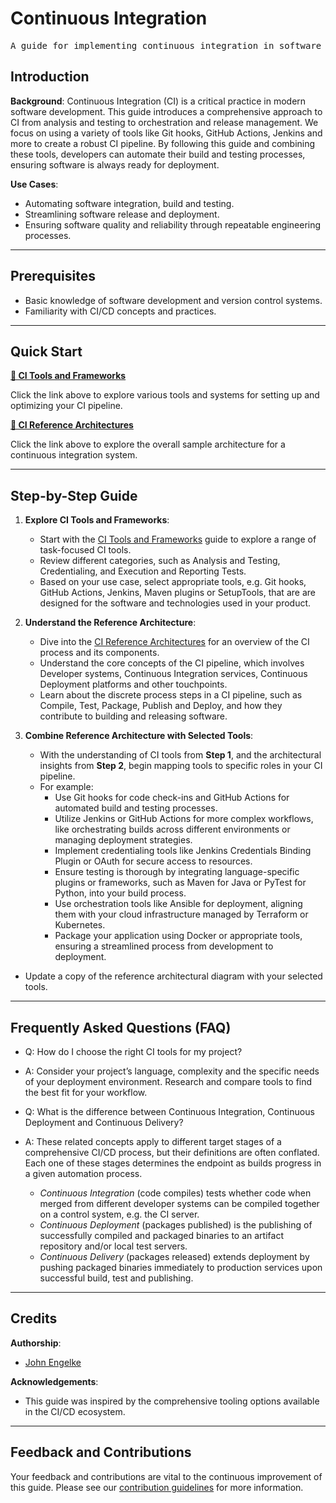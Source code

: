 # Continuous Integration

<pre align="center">A guide for implementing continuous integration in software projects.</pre>

## Introduction

**Background**: Continuous Integration (CI) is a critical practice in modern software development. This guide introduces a comprehensive approach to CI from analysis and testing to orchestration and release management. We focus on using a variety of tools like Git hooks, GitHub Actions, Jenkins and more to create a robust CI pipeline. By following this guide and combining these tools, developers can automate their build and testing processes, ensuring software is always ready for deployment.

**Use Cases**:
- Automating software integration, build and testing.
- Streamlining software release and deployment.
- Ensuring software quality and reliability through repeatable engineering processes.

---

## Prerequisites

* Basic knowledge of software development and version control systems.
* Familiarity with CI/CD concepts and practices.

---

## Quick Start

**[📔 CI Tools and Frameworks](continuous-integration-frameworks.md)**

Click the link above to explore various tools and systems for setting up and optimizing your CI pipeline.

**[📔 CI Reference Architectures](reference-architecture.md)**

Click the link above to explore the overall sample architecture for a continuous integration system.

---

## Step-by-Step Guide

1. **Explore CI Tools and Frameworks**:
   - Start with the [CI Tools and Frameworks](continuous-integration-frameworks.md) guide to explore a range of task-focused CI tools.
   - Review different categories, such as Analysis and Testing, Credentialing, and Execution and Reporting Tests.
   - Based on your use case, select appropriate tools, e.g. Git hooks, GitHub Actions, Jenkins, Maven plugins or SetupTools, that are are designed for the software and technologies used in your  product.

2. **Understand the Reference Architecture**:
   - Dive into the [CI Reference Architectures](reference-architecture.md) for an overview of the CI process and its components.
   - Understand the core concepts of the CI pipeline, which involves Developer systems, Continuous Integration services, Continuous Deployment platforms and other touchpoints.
   - Learn about the discrete process steps in a CI pipeline, such as Compile, Test, Package, Publish and Deploy, and how they contribute to building and releasing software.

3. **Combine Reference Architecture with Selected Tools**:
   - With the understanding of CI tools from **Step 1**, and the architectural insights from **Step 2**, begin mapping tools to specific roles in your CI pipeline.
   - For example:
     - Use Git hooks for code check-ins and GitHub Actions for automated build and testing processes. 
     - Utilize Jenkins or GitHub Actions for more complex workflows, like orchestrating builds across different environments or managing deployment strategies.
     - Implement credentialing tools like Jenkins Credentials Binding Plugin or OAuth for secure access to resources.
     - Ensure testing is thorough by integrating language-specific plugins or frameworks, such as Maven for Java or PyTest for Python, into your build process.
     - Use orchestration tools like Ansible for deployment, aligning them with your cloud infrastructure managed by Terraform or Kubernetes.
     - Package your application using Docker or appropriate tools, ensuring a streamlined process from development to deployment.
  - Update a copy of the reference architectural diagram with your selected tools. 

---

## Frequently Asked Questions (FAQ)

- Q: How do I choose the right CI tools for my project?
- A: Consider your project’s language, complexity and the specific needs of your deployment environment. Research and compare tools to find the best fit for your workflow.

- Q: What is the difference between Continuous Integration, Continuous Deployment and Continuous Delivery?
- A: These related concepts apply to different target stages of a comprehensive CI/CD process, but their definitions are often conflated. Each one of these stages determines the endpoint as builds progress in a given automation process.
   - _Continuous Integration_ (code compiles) tests whether code when merged from different developer systems can be compiled together on a control system, e.g. the CI server.
   - _Continuous Deployment_ (packages published) is the publishing of successfully compiled and packaged binaries to an artifact repository and/or local test servers.
   - _Continuous Delivery_ (packages released) extends deployment by pushing packaged binaries immediately to production services upon successful build, test and publishing.
  
---

## Credits 

**Authorship**:
- [John Engelke](https://www.github.com/jpl-jengelke)

**Acknowledgements**:
* This guide was inspired by the comprehensive tooling options available in the CI/CD ecosystem.

---

## Feedback and Contributions

Your feedback and contributions are vital to the continuous improvement of this guide. Please see our [contribution guidelines](https://nasa-ammos.github.io/slim/docs/contribute/contributing/) for more information.
